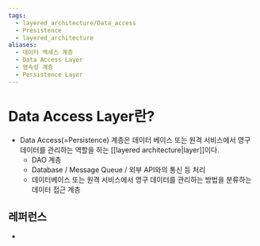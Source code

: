 ```yaml
---
tags:
  - layered_architecture/Data_access
  - Presistence
  - layered_architecture
aliases:
  - 데이터 액세스 계층
  - Data Access Layer
  - 영속성 계층
  - Persistence Layer
---
```

# Data Access Layer란?
- Data Access(=Persistence) 계층은 데이터 베이스 또는 원격 서비스에서 영구 데이터를 관리하는 역할을 하는 [[layered architecture|layer]]이다.
	- DAO 계층
	- Database / Message Queue / 외부 API와의 통신 등 처리
	- 데이터베이스 또는 원격 서비스에서 영구 데이터를 관리하는 방법을 분류하는 데이터 접근 계층

## 레퍼런스
- 